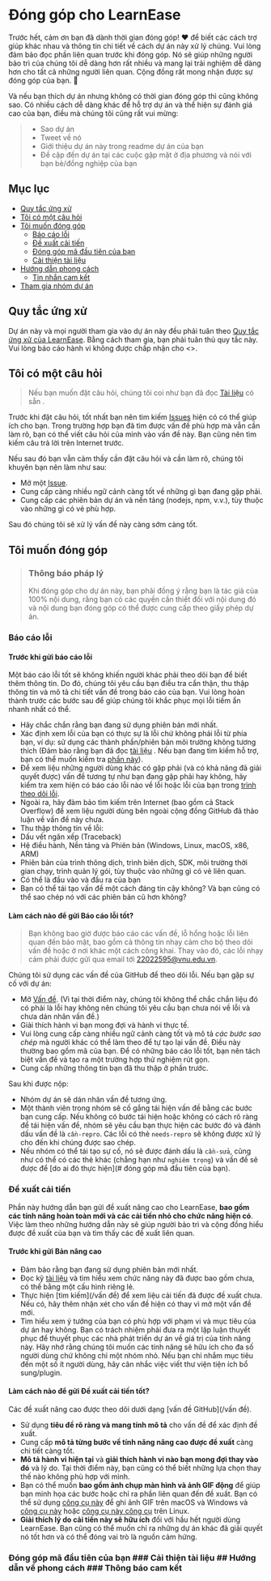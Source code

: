 <!-- omit in toc -->
# Đóng góp cho LearnEase

Trước hết, cảm ơn bạn đã dành thời gian đóng góp! ❤️
 để biết các cách trợ giúp khác nhau và thông tin chi tiết về cách dự án này xử lý chúng. Vui lòng đảm bảo đọc phần liên quan trước khi đóng góp. Nó sẽ giúp những người bảo trì của chúng tôi dễ dàng hơn rất nhiều và mang lại trải nghiệm dễ dàng hơn cho tất cả những người liên quan. Cộng đồng rất mong nhận được sự đóng góp của bạn. 🎉

Và nếu bạn thích dự án nhưng không có thời gian đóng góp thì cũng không sao. Có nhiều cách dễ dàng khác để hỗ trợ dự án và thể hiện sự đánh giá cao của bạn, điều mà chúng tôi cũng rất vui mừng:

> - Sao dự án
> - Tweet về nó
> - Giới thiệu dự án này trong readme dự án của bạn
> - Đề cập đến dự án tại các cuộc gặp mặt ở địa phương và nói với bạn bè/đồng nghiệp của bạn

<!-- omit in toc -->
## Mục lục

- [Quy tắc ứng xử](#code-of-conduct)
- [Tôi có một câu hỏi](#i-have-a-question)
- [Tôi muốn đóng góp](#i-want-to-contribute)
  - [Báo cáo lỗi](#reporting-bugs)
  - [Đề xuất cải tiến](#suggesting-enhancements)
  - [Đóng góp mã đầu tiên của bạn](#your-first-code-contribution)
  - [Cải thiện tài liệu](#improving-the-documentation)
- [Hướng dẫn phong cách](#styleguides)
  - [Tin nhắn cam kết](#commit-messages)
- [Tham gia nhóm dự án](#join-the-project-team)


## Quy tắc ứng xử

Dự án này và mọi người tham gia vào dự án này đều phải tuân theo
[Quy tắc ứng xử của LearnEase](https://github.com/HienNguyenPhan/LearnEaseblob/CODE_OF_CONDUCT.md).
Bằng cách tham gia, bạn phải tuân thủ quy tắc này. Vui lòng báo cáo hành vi không được chấp nhận cho <>.


## Tôi có một câu hỏi

> Nếu bạn muốn đặt câu hỏi, chúng tôi coi như bạn đã đọc [Tài liệu]() có sẵn .

Trước khi đặt câu hỏi, tốt nhất bạn nên tìm kiếm [Issues](https://github.com/HienNguyenPhan/LearnEase/issues) hiện có có thể giúp ích cho bạn. Trong trường hợp bạn đã tìm được vấn đề phù hợp mà vẫn cần làm rõ, bạn có thể viết câu hỏi của mình vào vấn đề này. Bạn cũng nên tìm kiếm câu trả lời trên Internet trước.

Nếu sau đó bạn vẫn cảm thấy cần đặt câu hỏi và cần làm rõ, chúng tôi khuyên bạn nên làm như sau:

- Mở một [Issue](https://github.com/HienNguyenPhan/LearnEase/issues/new).
- Cung cấp càng nhiều ngữ cảnh càng tốt về những gì bạn đang gặp phải.
- Cung cấp các phiên bản dự án và nền tảng (nodejs, npm, v.v.), tùy thuộc vào những gì có vẻ phù hợp.

Sau đó chúng tôi sẽ xử lý vấn đề này càng sớm càng tốt.
<!--
You might want to create a separate issue tag for questions and include it in this description. People should then tag their issues accordingly.

Depending on how large the project is, you may want to outsource the questioning, e.g. to Stack Overflow or Gitter. You may add additional contact and information possibilities:
- IRC
- Slack
- Gitter
- Stack Overflow tag
- Blog
- FAQ
- Roadmap
- E-Mail List
- Forum
-->

## Tôi muốn đóng góp

> ### Thông báo pháp lý <!-- omit in toc -->
> Khi đóng góp cho dự án này, bạn phải đồng ý rằng bạn là tác giả của 100% nội dung, rằng bạn có các quyền cần thiết đối với nội dung đó và nội dung bạn đóng góp có thể được cung cấp theo giấy phép dự án.

### Báo cáo lỗi

<!-- omit in toc -->
#### Trước khi gửi báo cáo lỗi

Một báo cáo lỗi tốt sẽ không khiến người khác phải theo dõi bạn để biết thêm thông tin. Do đó, chúng tôi yêu cầu bạn điều tra cẩn thận, thu thập thông tin và mô tả chi tiết vấn đề trong báo cáo của bạn. Vui lòng hoàn thành trước các bước sau để giúp chúng tôi khắc phục mọi lỗi tiềm ẩn nhanh nhất có thể.

- Hãy chắc chắn rằng bạn đang sử dụng phiên bản mới nhất.
- Xác định xem lỗi của bạn có thực sự là lỗi chứ không phải lỗi từ phía bạn, ví dụ: sử dụng các thành phần/phiên bản môi trường không tương thích (Đảm bảo rằng bạn đã đọc [tài liệu]() . Nếu bạn đang tìm kiếm hỗ trợ, bạn có thể muốn kiểm tra [phần này](#i-have-a-question)).
- Để xem liệu những người dùng khác có gặp phải (và có khả năng đã giải quyết được) vấn đề tương tự như bạn đang gặp phải hay không, hãy kiểm tra xem hiện có báo cáo lỗi nào về lỗi hoặc lỗi của bạn trong  [ trình theo dõi lỗi](https://github.com/HienNguyenPhan/LearnEaseissues?q=label%3Abug).
- Ngoài ra, hãy đảm bảo tìm kiếm trên Internet (bao gồm cả Stack Overflow) để xem liệu người dùng bên ngoài cộng đồng GitHub đã thảo luận về vấn đề này chưa.
- Thu thập thông tin về lỗi:
- Dấu vết ngăn xếp (Traceback)
- Hệ điều hành, Nền tảng và Phiên bản (Windows, Linux, macOS, x86, ARM)
- Phiên bản của trình thông dịch, trình biên dịch, SDK, môi trường thời gian chạy, trình quản lý gói, tùy thuộc vào những gì có vẻ liên quan.
- Có thể là đầu vào và đầu ra của bạn
- Bạn có thể tái tạo vấn đề một cách đáng tin cậy không? Và bạn cũng có thể sao chép nó với các phiên bản cũ hơn không?

<!-- omit in toc -->
#### Làm cách nào để gửi Báo cáo lỗi tốt?

> Bạn không bao giờ được báo cáo các vấn đề, lỗ hổng hoặc lỗi liên quan đến bảo mật, bao gồm cả thông tin nhạy cảm cho bộ theo dõi vấn đề hoặc ở nơi khác một cách công khai. Thay vào đó, các lỗi nhạy cảm phải được gửi qua email tới <22022595@vnu.edu.vn>.
<!-- You may add a PGP key to allow the messages to be sent encrypted as well. -->

Chúng tôi sử dụng các vấn đề của GitHub để theo dõi lỗi. Nếu bạn gặp sự cố với dự án:

- Mở [Vấn đề](/issues/new). (Vì tại thời điểm này, chúng tôi không thể chắc chắn liệu đó có phải là lỗi hay không nên chúng tôi yêu cầu bạn chưa nói về lỗi và chưa dán nhãn vấn đề.)
- Giải thích hành vi bạn mong đợi và hành vi thực tế.
- Vui lòng cung cấp càng nhiều ngữ cảnh càng tốt và mô tả *các bước sao chép* mà người khác có thể làm theo để tự tạo lại vấn đề. Điều này thường bao gồm mã của bạn. Để có những báo cáo lỗi tốt, bạn nên tách biệt vấn đề và tạo ra một trường hợp thử nghiệm rút gọn.
- Cung cấp những thông tin bạn đã thu thập ở phần trước.

Sau khi được nộp:

- Nhóm dự án sẽ dán nhãn vấn đề tương ứng.
- Một thành viên trong nhóm sẽ cố gắng tái hiện vấn đề bằng các bước bạn cung cấp. Nếu không có bước tái hiện hoặc không có cách rõ ràng để tái hiện vấn đề, nhóm sẽ yêu cầu bạn thực hiện các bước đó và đánh dấu vấn đề là `cần-repro`. Các lỗi có thẻ `needs-repro` sẽ không được xử lý cho đến khi chúng được sao chép.
- Nếu nhóm có thể tái tạo sự cố, nó sẽ được đánh dấu là `cần-sửa`, cũng như có thể có các thẻ khác (chẳng hạn như `nghiêm trọng`) và vấn đề sẽ được để [do ai đó thực hiện](# đóng góp mã đầu tiên của bạn).

<!-- You might want to create an issue template for bugs and errors that can be used as a guide and that defines the structure of the information to be included. If you do so, reference it here in the description. -->


### Đề xuất cải tiến

Phần này hướng dẫn bạn gửi đề xuất nâng cao cho LearnEase, **bao gồm các tính năng hoàn toàn mới và các cải tiến nhỏ cho chức năng hiện có**. Việc làm theo những hướng dẫn này sẽ giúp người bảo trì và cộng đồng hiểu được đề xuất của bạn và tìm thấy các đề xuất liên quan.

<!-- omit in toc -->
#### Trước khi gửi Bản nâng cao

- Đảm bảo rằng bạn đang sử dụng phiên bản mới nhất.
- Đọc kỹ [tài liệu]() và tìm hiểu xem chức năng này đã được bao gồm chưa, có thể bằng một cấu hình riêng lẻ.
- Thực hiện [tìm kiếm](/vấn đề) để xem liệu cải tiến đã được đề xuất chưa. Nếu có, hãy thêm nhận xét cho vấn đề hiện có thay vì mở một vấn đề mới.
- Tìm hiểu xem ý tưởng của bạn có phù hợp với phạm vi và mục tiêu của dự án hay không. Bạn có trách nhiệm phải đưa ra một lập luận thuyết phục để thuyết phục các nhà phát triển dự án về giá trị của tính năng này. Hãy nhớ rằng chúng tôi muốn các tính năng sẽ hữu ích cho đa số người dùng chứ không chỉ một nhóm nhỏ. Nếu bạn chỉ nhắm mục tiêu đến một số ít người dùng, hãy cân nhắc việc viết thư viện tiện ích bổ sung/plugin.

<!-- omit in toc -->
#### Làm cách nào để gửi Đề xuất cải tiến tốt?

Các đề xuất nâng cao được theo dõi dưới dạng [vấn đề GitHub](/vấn đề).

- Sử dụng **tiêu đề rõ ràng và mang tính mô tả** cho vấn đề để xác định đề xuất.
- Cung cấp **mô tả từng bước về tính năng nâng cao được đề xuất** càng chi tiết càng tốt.
- **Mô tả hành vi hiện tại** và **giải thích hành vi nào bạn mong đợi thay vào đó** và lý do. Tại thời điểm này, bạn cũng có thể biết những lựa chọn thay thế nào không phù hợp với mình.
- Bạn có thể muốn **bao gồm ảnh chụp màn hình và ảnh GIF động** để giúp bạn minh họa các bước hoặc chỉ ra phần liên quan đến đề xuất. Bạn có thể sử dụng [công cụ này](https://www.cockos.com/licecap/) để ghi ảnh GIF trên macOS và Windows và [công cụ này](https://github.com/colinkeenan/silentcast) hoặc [công cụ này công cụ](https://github.com/GNOME/byzanz) trên Linux. <!-- this should only be included if the project has a GUI -->
- **Giải thích lý do cải tiến này sẽ hữu ích** đối với hầu hết người dùng LearnEase. Bạn cũng có thể muốn chỉ ra những dự án khác đã giải quyết nó tốt hơn và có thể đóng vai trò là nguồn cảm hứng.

<!-- You might want to create an issue template for enhancement suggestions that can be used as a guide and that defines the structure of the information to be included. If you do so, reference it here in the description. -->

### Đóng góp mã đầu tiên của bạn ### Cải thiện tài liệu ## Hướng dẫn về phong cách ### Thông báo cam kết
